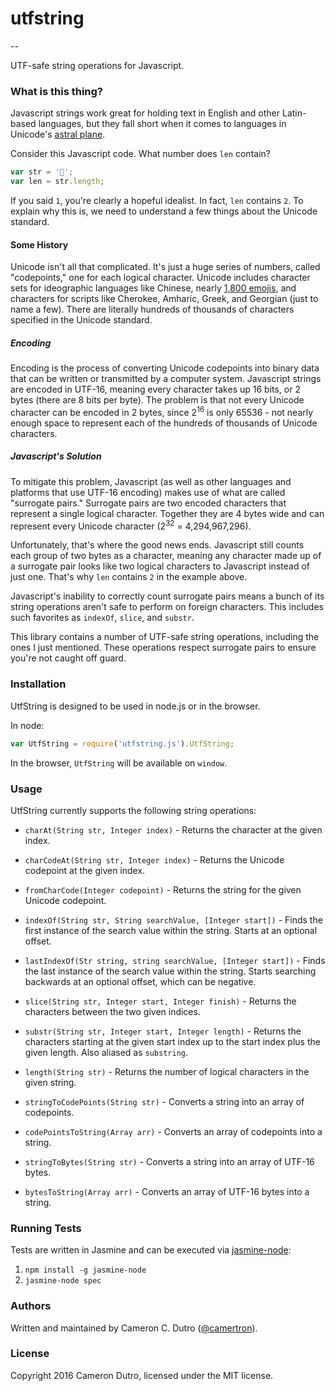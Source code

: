 utfstring
===
--

UTF-safe string operations for Javascript.

### What is this thing?

Javascript strings work great for holding text in English and other Latin-based languages, but they fall short when it comes to languages in Unicode's [astral plane](https://en.wikipedia.org/wiki/Plane_(Unicode)).

Consider this Javascript code. What number does `len` contain?

```javascript
var str = '𤔣';
var len = str.length;
```
If you said `1`, you're clearly a hopeful idealist. In fact, `len` contains `2`. To explain why this is, we need to understand a few things about the Unicode standard.

#### Some History

Unicode isn't all that complicated. It's just a huge series of numbers, called "codepoints," one for each logical character. Unicode includes character sets for ideographic languages like Chinese, nearly [1,800 emojis](http://unicode.org/emoji/charts/full-emoji-list.html), and characters for scripts like Cherokee, Amharic, Greek, and Georgian (just to name a few). There are literally hundreds of thousands of characters specified in the Unicode standard.

##### Encoding

Encoding is the process of converting Unicode codepoints into binary data that can be written or transmitted by a computer system. Javascript strings are encoded in UTF-16, meaning every character takes up 16 bits, or 2 bytes (there are 8 bits per byte). The problem is that not every Unicode character can be encoded in 2 bytes, since 2<sup>16</sup> is only 65536 - not nearly enough space to represent each of the hundreds of thousands of Unicode characters.

##### Javascript's Solution

To mitigate this problem, Javascript (as well as other languages and platforms that use UTF-16 encoding) makes use of what are called "surrogate pairs." Surrogate pairs are two encoded characters that represent a single logical character. Together they are 4 bytes wide and can represent every Unicode character (2<sup>32</sup> = 4,294,967,296).

Unfortunately, that's where the good news ends. Javascript still counts each group of two bytes as a character, meaning any character made up of a surrogate pair looks like two logical characters to Javascript instead of just one. That's why `len` contains `2` in the example above.

Javascript's inability to correctly count surrogate pairs means a bunch of its string operations aren't safe to perform on foreign characters. This includes such favorites as `indexOf`, `slice`, and `substr`.

This library contains a number of UTF-safe string operations, including the ones I just mentioned. These operations respect surrogate pairs to ensure you're not caught off guard.

### Installation

UtfString is designed to be used in node.js or in the browser.

In node:

```javascript
var UtfString = require('utfstring.js').UtfString;
```

In the browser, `UtfString` will be available on `window`.

### Usage

UtfString currently supports the following string operations:

* `charAt(String str, Integer index)` - Returns the character at the given index.

* `charCodeAt(String str, Integer index)` - Returns the Unicode codepoint at the given index.

* `fromCharCode(Integer codepoint)` - Returns the string for the given Unicode codepoint.

* `indexOf(String str, String searchValue, [Integer start])` - Finds the first instance of the search value within the string. Starts at an optional offset.

* `lastIndexOf(Str string, string searchValue, [Integer start])` - Finds the last instance of the search value within the string. Starts searching backwards at an optional offset, which can be negative.

* `slice(String str, Integer start, Integer finish)` - Returns the characters between the two given indices.

* `substr(String str, Integer start, Integer length)` - Returns the characters starting at the given start index up to the start index plus the given length. Also aliased as `substring`.

* `length(String str)` - Returns the number of logical characters in the given string.

* `stringToCodePoints(String str)` - Converts a string into an array of codepoints.

* `codePointsToString(Array arr)` - Converts an array of codepoints into a string.

* `stringToBytes(String str)` - Converts a string into an array of UTF-16 bytes.

* `bytesToString(Array arr)` - Converts an array of UTF-16 bytes into a string.

### Running Tests

Tests are written in Jasmine and can be executed via [jasmine-node](https://github.com/mhevery/jasmine-node):

1. `npm install -g jasmine-node`
2. `jasmine-node spec`

### Authors

Written and maintained by Cameron C. Dutro ([@camertron](https://github.com/camertron)).


### License

Copyright 2016 Cameron Dutro, licensed under the MIT license.